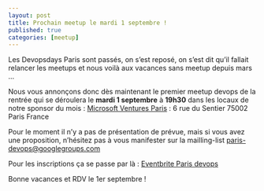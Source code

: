 ```yaml
---
layout: post
title: Prochain meetup le mardi 1 septembre !
published: true
categories: [meetup]
---
```


Les Devopsdays Paris sont passés, on s’est reposé, on s’est dit qu’il fallait relancer les meetups et nous voilà aux vacances sans meetup depuis mars …

Nous vous annonçons donc dès maintenant le premier meetup devops de la rentrée qui se déroulera le **mardi 1 septembre** à **19h30** dans les locaux de notre sponsor du mois : [Microsoft Ventures Paris](https://www.microsoftventures.com/locations/paris) :
6 rue du Sentier
75002 Paris France

Pour le moment il n’y a pas de présentation de prévue, mais si vous avez une proposition, n’hésitez pas à vous manifester sur la mailling-list [paris-devops@googlegroups.com](https://groups.google.com/forum/?fromgroups#!forum/paris-devops)

Pour les inscriptions ça se passe par là : [Eventbrite Paris devops](http://parisdevops-34.eventbrite.fr)

Bonne vacances et RDV le 1er septembre !
